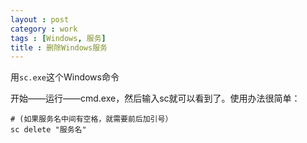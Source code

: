 ```yaml
---
layout : post
category : work
tags : [Windows, 服务]
title : 删除Windows服务
---
```


用`sc.exe`这个Windows命令

开始——运行——cmd.exe，然后输入sc就可以看到了。使用办法很简单：

```
# (如果服务名中间有空格，就需要前后加引号）
sc delete "服务名"  
```
